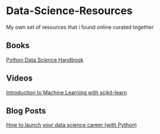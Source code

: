 # Data-Science-Resources
My own set of resources that i found online curated together



## Books

[Python Data Science Handbook](https://github.com/jakevdp/PythonDataScienceHandbook)



## Videos

[Introduction to Machine Learning with scikit-learn](https://courses.dataschool.io/courses/introduction-to-machine-learning-with-scikit-learn/)



## Blog Posts

[How to launch your data science career (with Python)](https://www.dataschool.io/launch-your-data-science-career-with-python/)
